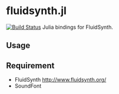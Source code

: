 # fluidsynth.jl

[![Build Status](https://travis-ci.com/yukota/fluidsynth.jl.svg?branch=master)](https://travis-ci.com/yukota/fluidsynth.jl)
Julia bindings for FluidSynth.

## Usage


## Requirement
* FluidSynth http://www.fluidsynth.org/
* SoundFont
